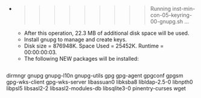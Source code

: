* >>>>>>>>> Running inst-min-con-05-keyring-00-gnupg.sh ...
  * After this operation, 22.3 MB of additional disk space will be used.
  * Install gnupg to manage and create keys.
  * Disk size = 876948K. Space Used = 25452K. Runtime = 00:00:00:03.
  * The following NEW packages will be installed:
  ```bash
dirmngr gnupg gnupg-l10n gnupg-utils gpg
gpg-agent gpgconf gpgsm gpg-wks-client gpg-wks-server
libassuan0 libksba8 libldap-2.5-0 libnpth0 libpsl5
libsasl2-2 libsasl2-modules-db libsqlite3-0 pinentry-curses wget
  ```
